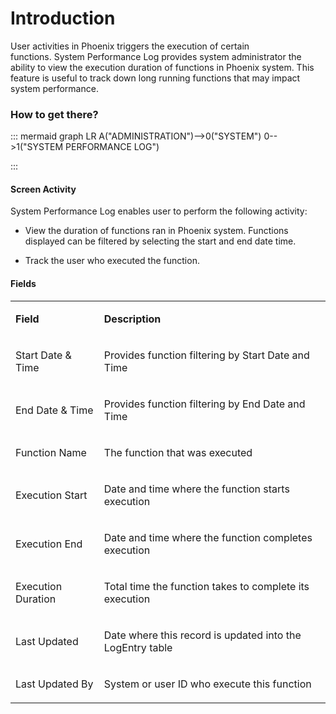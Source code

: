 # Introduction

User activities in Phoenix triggers the execution of certain functions. System Performance Log provides system administrator the ability to view the execution duration of functions in Phoenix system. This feature is useful to track down long running functions that may impact system performance. 



### How to get there?



::: mermaid
graph LR
A("ADMINISTRATION")-->0("SYSTEM")
0-->1("SYSTEM PERFORMANCE LOG")

:::


#### **Screen Activity** 


System Performance Log enables user to perform the following activity:

- View the duration of functions ran in Phoenix system. Functions displayed can be filtered by selecting the start and end date time.

- Track the user who executed the function.




#### Fields



<table class="confluenceTable"><tbody><tr><td class="highlight confluenceTd"><p><strong>Field</strong></p></td><td class="highlight confluenceTd"><p><strong>Description</strong></p></td></tr><tr><td class="confluenceTd"><p>Start Date & Time</p></td><td class="confluenceTd"><p>Provides function filtering by Start Date and Time</p></td></tr><tr><td class="confluenceTd"><p>End Date & Time</p></td><td class="confluenceTd"><p>Provides function filtering by End Date and Time</p></td></tr><tr><td class="confluenceTd"><p>Function Name</p></td><td class="confluenceTd"><p>The function that was executed</p></td></tr><tr><td class="confluenceTd"><p>Execution Start</p></td><td class="confluenceTd"><p>Date and time where the function starts execution</p></td></tr><tr><td class="confluenceTd"><p>Execution End</p></td><td class="confluenceTd"><p>Date and time where the function completes execution</p></td></tr><tr><td class="confluenceTd"><p>Execution Duration</p></td><td class="confluenceTd"><p>Total time the function takes to complete its execution</p></td></tr><tr><td class="confluenceTd"><p>Last Updated</p></td><td class="confluenceTd"><p>Date where this record is updated into the LogEntry table</p></td></tr><tr><td class="confluenceTd"><p>Last Updated By</p></td><td class="confluenceTd"><p>System or user ID who execute this function</p></td></tr></tbody></table>

